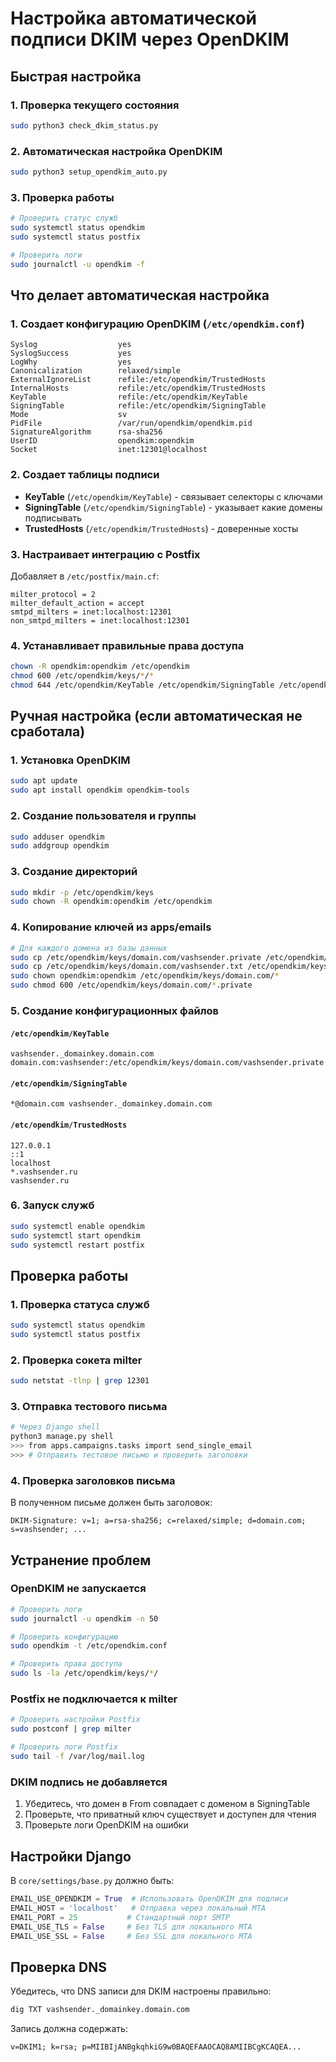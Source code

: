# Настройка автоматической подписи DKIM через OpenDKIM

## Быстрая настройка

### 1. Проверка текущего состояния
```bash
sudo python3 check_dkim_status.py
```

### 2. Автоматическая настройка OpenDKIM
```bash
sudo python3 setup_opendkim_auto.py
```

### 3. Проверка работы
```bash
# Проверить статус служб
sudo systemctl status opendkim
sudo systemctl status postfix

# Проверить логи
sudo journalctl -u opendkim -f
```

## Что делает автоматическая настройка

### 1. Создает конфигурацию OpenDKIM (`/etc/opendkim.conf`)
```
Syslog                  yes
SyslogSuccess           yes
LogWhy                  yes
Canonicalization        relaxed/simple
ExternalIgnoreList      refile:/etc/opendkim/TrustedHosts
InternalHosts           refile:/etc/opendkim/TrustedHosts
KeyTable                refile:/etc/opendkim/KeyTable
SigningTable            refile:/etc/opendkim/SigningTable
Mode                    sv
PidFile                 /var/run/opendkim/opendkim.pid
SignatureAlgorithm      rsa-sha256
UserID                  opendkim:opendkim
Socket                  inet:12301@localhost
```

### 2. Создает таблицы подписи
- **KeyTable** (`/etc/opendkim/KeyTable`) - связывает селекторы с ключами
- **SigningTable** (`/etc/opendkim/SigningTable`) - указывает какие домены подписывать
- **TrustedHosts** (`/etc/opendkim/TrustedHosts`) - доверенные хосты

### 3. Настраивает интеграцию с Postfix
Добавляет в `/etc/postfix/main.cf`:
```
milter_protocol = 2
milter_default_action = accept
smtpd_milters = inet:localhost:12301
non_smtpd_milters = inet:localhost:12301
```

### 4. Устанавливает правильные права доступа
```bash
chown -R opendkim:opendkim /etc/opendkim
chmod 600 /etc/opendkim/keys/*/*
chmod 644 /etc/opendkim/KeyTable /etc/opendkim/SigningTable /etc/opendkim/TrustedHosts
```

## Ручная настройка (если автоматическая не сработала)

### 1. Установка OpenDKIM
```bash
sudo apt update
sudo apt install opendkim opendkim-tools
```

### 2. Создание пользователя и группы
```bash
sudo adduser opendkim
sudo addgroup opendkim
```

### 3. Создание директорий
```bash
sudo mkdir -p /etc/opendkim/keys
sudo chown -R opendkim:opendkim /etc/opendkim
```

### 4. Копирование ключей из apps/emails
```bash
# Для каждого домена из базы данных
sudo cp /etc/opendkim/keys/domain.com/vashsender.private /etc/opendkim/keys/domain.com/
sudo cp /etc/opendkim/keys/domain.com/vashsender.txt /etc/opendkim/keys/domain.com/
sudo chown opendkim:opendkim /etc/opendkim/keys/domain.com/*
sudo chmod 600 /etc/opendkim/keys/domain.com/*.private
```

### 5. Создание конфигурационных файлов

#### `/etc/opendkim/KeyTable`
```
vashsender._domainkey.domain.com domain.com:vashsender:/etc/opendkim/keys/domain.com/vashsender.private
```

#### `/etc/opendkim/SigningTable`
```
*@domain.com vashsender._domainkey.domain.com
```

#### `/etc/opendkim/TrustedHosts`
```
127.0.0.1
::1
localhost
*.vashsender.ru
vashsender.ru
```

### 6. Запуск служб
```bash
sudo systemctl enable opendkim
sudo systemctl start opendkim
sudo systemctl restart postfix
```

## Проверка работы

### 1. Проверка статуса служб
```bash
sudo systemctl status opendkim
sudo systemctl status postfix
```

### 2. Проверка сокета milter
```bash
sudo netstat -tlnp | grep 12301
```

### 3. Отправка тестового письма
```bash
# Через Django shell
python3 manage.py shell
>>> from apps.campaigns.tasks import send_single_email
>>> # Отправить тестовое письмо и проверить заголовки
```

### 4. Проверка заголовков письма
В полученном письме должен быть заголовок:
```
DKIM-Signature: v=1; a=rsa-sha256; c=relaxed/simple; d=domain.com; s=vashsender; ...
```

## Устранение проблем

### OpenDKIM не запускается
```bash
# Проверить логи
sudo journalctl -u opendkim -n 50

# Проверить конфигурацию
sudo opendkim -t /etc/opendkim.conf

# Проверить права доступа
sudo ls -la /etc/opendkim/keys/*/
```

### Postfix не подключается к milter
```bash
# Проверить настройки Postfix
sudo postconf | grep milter

# Проверить логи Postfix
sudo tail -f /var/log/mail.log
```

### DKIM подпись не добавляется
1. Убедитесь, что домен в From совпадает с доменом в SigningTable
2. Проверьте, что приватный ключ существует и доступен для чтения
3. Проверьте логи OpenDKIM на ошибки

## Настройки Django

В `core/settings/base.py` должно быть:
```python
EMAIL_USE_OPENDKIM = True  # Использовать OpenDKIM для подписи
EMAIL_HOST = 'localhost'   # Отправка через локальный MTA
EMAIL_PORT = 25           # Стандартный порт SMTP
EMAIL_USE_TLS = False     # Без TLS для локального MTA
EMAIL_USE_SSL = False     # Без SSL для локального MTA
```

## Проверка DNS

Убедитесь, что DNS записи для DKIM настроены правильно:
```bash
dig TXT vashsender._domainkey.domain.com
```

Запись должна содержать:
```
v=DKIM1; k=rsa; p=MIIBIjANBgkqhkiG9w0BAQEFAAOCAQ8AMIIBCgKCAQEA...
```
